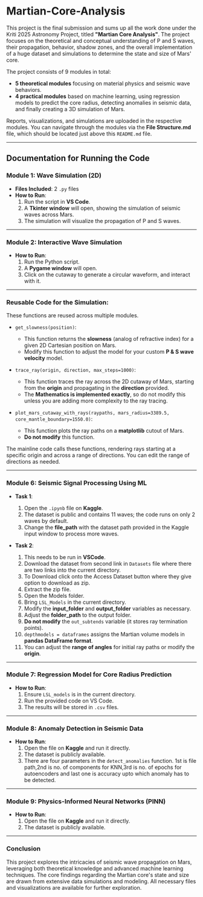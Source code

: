 # Martian-Core-Analysis

This project is the final submission and sums up all the work done under the Kriti 2025 Astronomy Project, titled **"Martian Core Analysis"**. The project focuses on the theoretical and conceptual understanding of P and S waves, their propagation, behavior, shadow zones, and the overall implementation of a huge dataset and simulations to determine the state and size of Mars' core.

The project consists of 9 modules in total:
- **5 theoretical modules** focusing on material physics and seismic wave behaviors.
- **4 practical modules** based on machine learning, using regression models to predict the core radius, detecting anomalies in seismic data, and finally creating a 3D simulation of Mars.

Reports, visualizations, and simulations are uploaded in the respective modules. You can navigate through the modules via the **File Structure.md** file, which should be located just above this `README.md` file.

---

## Documentation for Running the Code

### Module 1: Wave Simulation (2D)
- **Files Included**: 2 `.py` files
- **How to Run**: 
    1. Run the script in **VS Code**.
    2. A **Tkinter window** will open, showing the simulation of seismic waves across Mars.
    3. The simulation will visualize the propagation of P and S waves.

---

### Module 2: Interactive Wave Simulation
- **How to Run**: 
    1. Run the Python script.
    2. A **Pygame window** will open.
    3. Click on the cutaway to generate a circular waveform, and interact with it.

---

### Reusable Code for the Simulation:
These functions are reused across multiple modules. 

- `get_slowness(position)`:
    - This function returns the **slowness** (analog of refractive index) for a given 2D Cartesian position on Mars.
    - Modify this function to adjust the model for your custom **P & S wave velocity** model.

- `trace_ray(origin, direction, max_steps=1000)`:
    - This function traces the ray across the 2D cutaway of Mars, starting from the **origin** and propagating in the **direction** provided.
    - The **Mathematics is implemented exactly**, so do not modify this unless you are adding more complexity to the ray tracing.

- `plot_mars_cutaway_with_rays(raypaths, mars_radius=3389.5, core_mantle_boundary=1550.0)`:
    - This function plots the ray paths on a **matplotlib** cutout of Mars.
    - **Do not modify** this function.

The mainline code calls these functions, rendering rays starting at a specific origin and across a range of directions. You can edit the range of directions as needed.

---

### Module 6: Seismic Signal Processing Using ML
- **Task 1**: 
    1. Open the `.ipynb` file on **Kaggle**.
    2. The dataset is public and contains 11 waves; the code runs on only 2 waves by default.
    3. Change the **file_path** with the dataset path provided in the Kaggle input window to process more waves.

- **Task 2**:
    1. This needs to be run in **VSCode**.
    2. Download the dataset from second link in  `Datasets` file where there are two links into the current directory.
    3. To Download click onto the Access Dataset button where they give option to download as zip.
    4. Extract the zip file.
    5. Open the Models folder.
    6. Bring `LSL_Models` in the current directory.
    7. Modify the **input_folder** and **output_folder** variables as necessary.
    8. Adjust the **folder_path** to the output folder.
    9. **Do not modify** the `out_subtends` variable (it stores ray termination points).
    10. `depthmodels = dataframes` assigns the Martian volume models in **pandas DataFrame format**.
    11. You can adjust the **range of angles** for initial ray paths or modify the **origin**.

---

### Module 7: Regression Model for Core Radius Prediction
- **How to Run**: 
    1. Ensure `LSL_models` is in the current directory.
    2. Run the provided code on VS Code.
    3. The results will be stored in `.csv` files.

---

### Module 8: Anomaly Detection in Seismic Data
- **How to Run**: 
    1. Open the file on **Kaggle** and run it directly.
    2. The dataset is publicly available.
    3. There are four parameters in the `detect_anomalies` function. 1st is file path,2nd is no. of components for KNN,3rd 
    is no. of epochs for autoencoders and last one is accuracy upto which anomaly has to be detected. 

---

### Module 9: Physics-Informed Neural Networks (PINN)
- **How to Run**: 
    1. Open the file on **Kaggle** and run it directly.
    2. The dataset is publicly available.

---

### Conclusion
This project explores the intricacies of seismic wave propagation on Mars, leveraging both theoretical knowledge and advanced machine learning techniques. The core findings regarding the Martian core's state and size are drawn from extensive data simulations and modeling. All necessary files and visualizations are available for further exploration.
